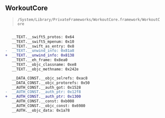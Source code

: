 ## WorkoutCore

> `/System/Library/PrivateFrameworks/WorkoutCore.framework/WorkoutCore`

```diff

   __TEXT.__swift5_protos: 0x64
   __TEXT.__swift5_mpenum: 0x10
   __TEXT.__swift_as_entry: 0x8
-  __TEXT.__unwind_info: 0x81a8
+  __TEXT.__unwind_info: 0x8138
   __TEXT.__eh_frame: 0x8ea0
   __TEXT.__objc_classname: 0xe8
   __TEXT.__objc_methname: 0x242e

   __DATA_CONST.__objc_selrefs: 0xac8
   __DATA_CONST.__objc_protorefs: 0x50
   __AUTH_CONST.__auth_got: 0x1528
-  __AUTH_CONST.__auth_ptr: 0x12f8
+  __AUTH_CONST.__auth_ptr: 0x1300
   __AUTH_CONST.__const: 0xb008
   __AUTH_CONST.__objc_const: 0x6980
   __AUTH.__objc_data: 0x1a78

```
